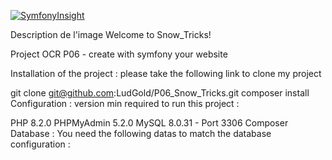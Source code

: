 [![SymfonyInsight](https://insight.symfony.com/projects/859a9dc5-80fd-4cfb-bc26-dd9dccffa884/small.svg)](https://insight.symfony.com/projects/859a9dc5-80fd-4cfb-bc26-dd9dccffa884)


Description de l'image
Welcome to Snow_Tricks!

Project OCR P06 - create with symfony your website

Installation of the project :
please take the following link to clone my project

git clone git@github.com:LudGold/P06_Snow_Tricks.git
composer install
Configuration :
version min required to run this project :

PHP 8.2.0
PHPMyAdmin 5.2.0
MySQL 8.0.31 - Port 3306
Composer
Database :
You need the following datas to match the database configuration :



